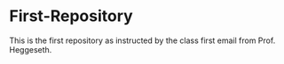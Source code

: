 # First-Repository
This is the first repository as instructed by the class first email from Prof. Heggeseth. 
